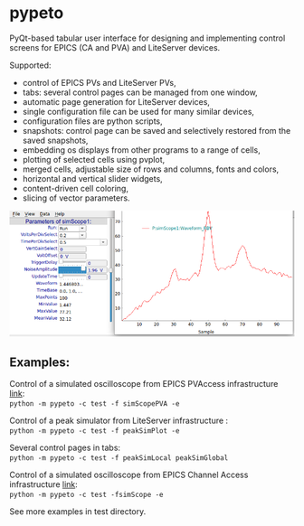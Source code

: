 # pypeto
PyQt-based tabular user interface for designing and implementing control screens for EPICS (CA and PVA) and LiteServer devices.

Supported:
 - control of EPICS PVs and LiteServer PVs,
 - tabs: several control pages can be managed from one window,
 - automatic page generation for LiteServer devices,
 - single configuration file can be used for many similar devices,
 - configuration files are python scripts,
 - snapshots: control page can be saved and selectively restored from the saved snapshots,
 - embedding os displays from other programs to a range of cells,
 - plotting of selected cells using pvplot,
 - merged cells, adjustable size of rows and columns, fonts and colors,
 - horizontal and vertical slider widgets,
 - content-driven cell coloring,
 - slicing of vector parameters.

![simScope](./docs/pypeto_simScopePVA.png)

## Examples:
Control of a simulated oscilloscope from EPICS PVAccess infrastructure [link](https://github.com/ASukhanov/p4pex):<br>
`python -m pypeto -c test -f simScopePVA -e`

Control of a peak simulator from LiteServer infrastructure :<br>
`python -m pypeto -c test -f peakSimPlot -e`

Several control pages in tabs:<br>
`python -m pypeto -c test -f peakSimLocal peakSimGlobal`

Control of a simulated oscilloscope from EPICS Channel Access infrastructure 
[link](https://epics.anl.gov/modules/soft/asyn/R4-38/asynDriver.html#testAsynPortDriverApp):<br>
`python -m pypeto -c test -fsimScope -e`

See more examples in test directory.

